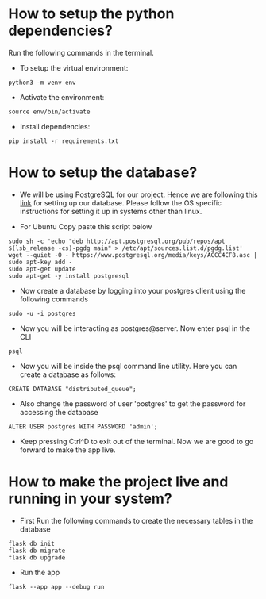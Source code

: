 # How to setup the python dependencies?

Run the following commands in the terminal.

- To setup the virtual environment:
```
python3 -m venv env
```

- Activate the environment:
```
source env/bin/activate
```

- Install dependencies:
```
pip install -r requirements.txt
```

# How to setup the database?

- We will be using PostgreSQL for our project. Hence we are following [this link](https://www.postgresql.org/download/linux/ubuntu/) for setting up our database. Please follow the OS specific instructions for setting it up in systems other than linux.


- For Ubuntu Copy paste this script below
```
sudo sh -c 'echo "deb http://apt.postgresql.org/pub/repos/apt $(lsb_release -cs)-pgdg main" > /etc/apt/sources.list.d/pgdg.list'
wget --quiet -O - https://www.postgresql.org/media/keys/ACCC4CF8.asc | sudo apt-key add -
sudo apt-get update
sudo apt-get -y install postgresql
```

- Now create a database by logging into your postgres client using the following commands
```
sudo -u -i postgres
```

- Now you will be interacting as postgres@server. Now enter psql in the CLI
```
psql
```

- Now you will be inside the psql command line utility. Here you can create a database as follows:
```
CREATE DATABASE "distributed_queue";
```

- Also change the password of user 'postgres' to get the password for accessing the database
```
ALTER USER postgres WITH PASSWORD 'admin';
``` 

- Keep pressing Ctrl^D to exit out of the terminal. Now we are good to go forward to make the app live.


# How to make the project live and running in your system?

- First Run the following commands to create the necessary tables in the database
```
flask db init
flask db migrate
flask db upgrade
```

- Run the app
```
flask --app app --debug run
```
